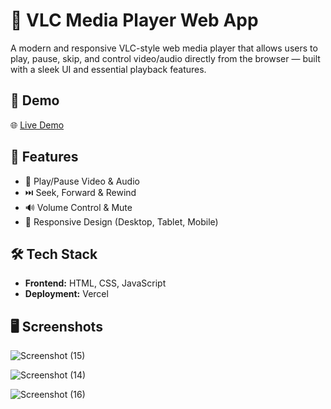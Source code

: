 # 🎵 VLC Media Player Web App
A modern and responsive VLC-style web media player that allows users to play, pause, skip,
and control video/audio directly from the browser — built with a sleek UI and essential playback features.

## 🚀 Demo
🌐 [Live Demo](https://vlc-media-player-coral.vercel.app/)  

## 📌 Features
- 🎥 Play/Pause Video & Audio
- ⏭️ Seek, Forward & Rewind
- 🔊 Volume Control & Mute
- 📶 Responsive Design (Desktop, Tablet, Mobile)


## 🛠️ Tech Stack
- **Frontend:** HTML, CSS, JavaScript
- **Deployment:** Vercel

## 🖥️ Screenshots
![Screenshot (15)](https://github.com/user-attachments/assets/c299e22f-6abe-4d3f-837b-e01c9a2762db)

![Screenshot (14)](https://github.com/user-attachments/assets/c95860aa-b910-4ca7-8cb8-783498a92ec5)

![Screenshot (16)](https://github.com/user-attachments/assets/ee4c5212-4bdf-4f93-b310-570c77d3b306)
